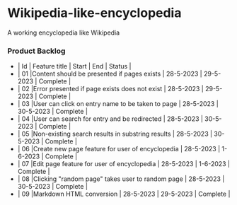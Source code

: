 # Wikipedia-like-encyclopedia
A working encyclopedia like Wikipedia

### Product Backlog

- | Id | Feature title                                   | Start     |    End    |   Status    |
- | 01 |Content should be presented if pages exists      | 28-5-2023 | 29-5-2023 |  Complete   |
- | 02 |Error presented if page exists does not exist    | 28-5-2023 | 29-5-2023 |  Complete   |
- | 03 |User can click on entry name to be taken to page | 28-5-2023 | 30-5-2023 |  Complete   |
- | 04 |User can search for entry and be redirected      | 28-5-2023 | 30-5-2023 |  Complete   |
- | 05 |Non-existing search results in substring results | 28-5-2023 | 30-5-2023 |  Complete   |
- | 06 |Create new page feature for user of encyclopedia | 28-5-2023 |  1-6-2023 |  Complete   |
- | 07 |Edit page feature for user of encyclopedia       | 28-5-2023 |  1-6-2023 |  Complete   |
- | 08 |Clicking "random page" takes user to random page | 28-5-2023 | 30-5-2023 |  Complete   |
- | 09 |Markdown HTML conversion                         | 28-5-2023 | 29-5-2023 |  Complete   |
